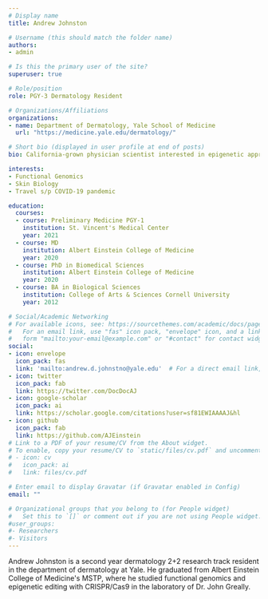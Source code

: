 ```yaml
---
# Display name
title: Andrew Johnston

# Username (this should match the folder name)
authors:
- admin

# Is this the primary user of the site?
superuser: true

# Role/position
role: PGY-3 Dermatology Resident

# Organizations/Affiliations
organizations:
- name: Department of Dermatology, Yale School of Medicine
  url: "https://medicine.yale.edu/dermatology/"

# Short bio (displayed in user profile at end of posts)
bio: California-grown physician scientist interested in epigenetic approaches to explore and treat cutaneous pathologies.

interests:
- Functional Genomics
- Skin Biology
- Travel s/p COVID-19 pandemic

education:
  courses:
  - course: Preliminary Medicine PGY-1
    institution: St. Vincent's Medical Center
    year: 2021
  - course: MD
    institution: Albert Einstein College of Medicine
    year: 2020
  - course: PhD in Biomedical Sciences
    institution: Albert Einstein College of Medicine
    year: 2020
  - course: BA in Biological Sciences
    institution: College of Arts & Sciences Cornell University
    year: 2012

# Social/Academic Networking
# For available icons, see: https://sourcethemes.com/academic/docs/page-builder/#icons
#   For an email link, use "fas" icon pack, "envelope" icon, and a link in the
#   form "mailto:your-email@example.com" or "#contact" for contact widget.
social:
- icon: envelope
  icon_pack: fas
  link: 'mailto:andrew.d.johnstno@yale.edu'  # For a direct email link, use "mailto:test@example.org".
- icon: twitter
  icon_pack: fab
  link: https://twitter.com/DocDocAJ
- icon: google-scholar
  icon_pack: ai
  link: https://scholar.google.com/citations?user=sf81EWIAAAAJ&hl
- icon: github
  icon_pack: fab
  link: https://github.com/AJEinstein
# Link to a PDF of your resume/CV from the About widget.
# To enable, copy your resume/CV to `static/files/cv.pdf` and uncomment the lines below.
# - icon: cv
#   icon_pack: ai
#   link: files/cv.pdf

# Enter email to display Gravatar (if Gravatar enabled in Config)
email: ""

# Organizational groups that you belong to (for People widget)
#   Set this to `[]` or comment out if you are not using People widget.
#user_groups:
#- Researchers
#- Visitors
---
```


Andrew Johnston is a second year dermatology 2+2 research track resident in the department of dermatology at Yale. He graduated from Albert Einstein College of Medicine's MSTP, where he studied functional genomics and epigenetic editing with CRISPR/Cas9 in the laboratory of Dr. John Greally.

